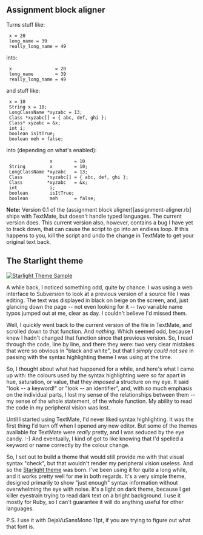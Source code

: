 ## Assignment block aligner

Turns stuff like:

     x = 20
     long_name = 39
     really_long_name = 49

into:

     x                = 20
     long_name        = 39
     really_long_name = 49
     

and stuff like:

     x = 10
     String x = 10;
     LongClassName *xyzabc = 13;
     Class *xyzabc[] = { abc, def, ghi };
     Class* xyzabc = &x;
     int i;
     boolean isItTrue;
     boolean meh = false;
 
into (depending on what's enabled):

                    x        = 10
     String         x        = 10;
     LongClassName *xyzabc   = 13;
     Class         *xyzabc[] = { abc, def, ghi };
     Class         *xyzabc   = &x;
     int            i;
     boolean        isItTrue;
     boolean        meh      = false;


**Note:** Version 0.1 of the (assignment block aligner)[assignment-aligner.rb] ships with TextMate, but doesn't handle typed languages. The current version does. This current version also, however, contains a bug I have yet to track down, that can cause the script to go into an endless loop. If this happens to you, kill the script and undo the change in TextMate to get your original text back.



## The Starlight theme 

<a href='https://raw.github.com/cpoirier/tools/master/textmate/Starlight.tmTheme' title='Starlight Theme'><img src='http://courage-my-friend.org/wp-content/uploads/2008/01/starlight-theme-sample.jpeg' alt='Starlight Theme Sample' /></a>

A while back, I noticed something odd, quite by chance.  I was using a web interface to Subversion to look at a previous version of a source file I was editing.  The text was displayed in black on beige on the screen, and, just glancing down the page -- not even looking for it -- two variable name typos jumped out at me, clear as day.  I couldn't believe I'd missed them.

Well, I quickly went back to the current version of the file in TextMate, and scrolled down to that function.  And *nothing*.  Which seemed odd, because I knew I hadn't changed that function since that previous version.  So, I read through the code, line by line, and there they were: two very clear mistakes that were so obvious in "black and white", but that I *simply could not see* in passing with the syntax highlighting theme I was using at the time.

So, I thought about what had happened for a while, and here's what I came up with: the colours used by the syntax highlighting were *so* far apart in hue, saturation, or value, that they *imposed* a structure on my eye.  It said "look -- a keyword!" or "look -- an identifier", and, with *so* much emphasis on the individual parts, I lost my sense of the relationships between them -- my sense of the whole statement, of the whole function.  My ability to read the code in my peripheral vision was lost.

Until I started using TextMate, I'd never liked syntax highlighting.  It was the first thing I'd turn off when I opened any new editor.  But some of the themes available for TextMate were *really* pretty, and I was seduced by the eye candy.  :-)  And eventually, I kind of got to like knowing that I'd spelled a keyword or name correctly by the colour change.  

So, I set out to build a theme that would still provide me with that visual syntax "check", but that wouldn't render my peripheral vision useless.  And so the [Starlight theme](https://raw.github.com/cpoirier/tools/master/textmate/Starlight.tmTheme) was born.  I've been using it for quite a long while, and it works pretty well for me in both regards.  It's a very simple theme, designed primarily to show "just enough" syntax information without overwhelming the eye with noise.  It's a light on dark theme, because I get killer eyestrain trying to read dark text on a bright background.  I use it mostly for Ruby, so I can't guarantee it will do anything useful for other languages.

P.S. I use it with DejaVuSansMono 11pt, if you are trying to figure out what that font is.



